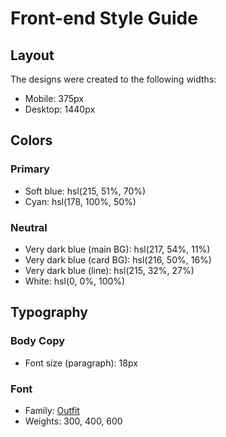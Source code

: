 # Front-end Style Guide

## Layout

The designs were created to the following widths:

- Mobile: 375px
- Desktop: 1440px

## Colors

### Primary
- Soft blue: hsl(215, 51%, 70%)
- Cyan: hsl(178, 100%, 50%)

### Neutral
- Very dark blue (main BG): hsl(217, 54%, 11%)
- Very dark blue (card BG): hsl(216, 50%, 16%)
- Very dark blue (line): hsl(215, 32%, 27%)
- White: hsl(0, 0%, 100%)

## Typography

### Body Copy

- Font size (paragraph): 18px

### Font

- Family: [Outfit](https://fonts.google.com/specimen/Outfit)
- Weights: 300, 400, 600
